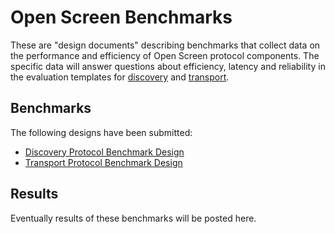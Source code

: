 # Open Screen Benchmarks

These are "design documents" describing benchmarks that collect data on the
performance and efficiency of Open Screen protocol components.  The specific
data will answer questions about efficiency, latency and reliability in the
evaluation templates for [discovery](../templates/discovery.md)
and [transport](../templates/transport.md).

## Benchmarks

The following designs have been submitted:
- [Discovery Protocol Benchmark Design](discovery.md)
- [Transport Protocol Benchmark Design](transport.md)

## Results

Eventually results of these benchmarks will be posted here.

